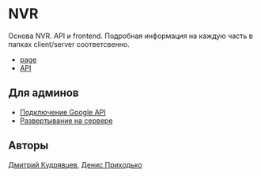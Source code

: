 # NVR  

Основа NVR. API и frontend.
Подробная информация на каждую часть в папках client/server соответсвенно.

* [page](https://nvr.miem.hse.ru/)
* [API](https://nvr.miem.hse.ru/manage-api/)

## Для админов
* [Подключение Google API](https://git.miem.hse.ru/nvr/nvr-core/-/wikis/Google-API)
* [Развертывание на сервере](https://git.miem.hse.ru/nvr/nvr-core/-/wikis/deploy)

## Авторы

[Дмитрий Кудрявцев](https://github.com/kuderr),
[Денис Приходько](https://github.com/Burnouttt)

